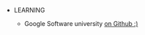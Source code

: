 - LEARNING

    - Google Software university [on Github :)](https://github.com/jwasham/google-interview-university)
